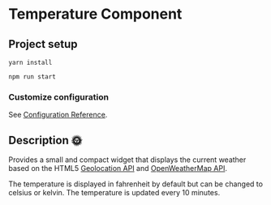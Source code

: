 # Temperature Component

## Project setup
```
yarn install
```

```
npm run start
```

### Customize configuration
See [Configuration Reference](https://cli.vuejs.org/config/).

## Description :sun_with_face:

Provides a small and compact widget that displays the current weather based on the HTML5 [Geolocation API](https://developer.mozilla.org/en-US/docs/Web/API/Geolocation_API) and [OpenWeatherMap API](https://openweathermap.org/current).

The temperature is displayed in fahrenheit by default but can be changed to celsius or kelvin. The temperature is updated every 10 minutes.
